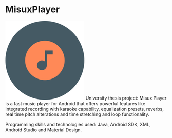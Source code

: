 # MisuxPlayer
![](https://github.com/Misux/MisuxPlayer/blob/master/icon.png) 
University thesis project: Misux Player is a fast music player for Android that offers powerful features like integrated recording with karaoke capability, equalization presets, reverbs, real time pitch alterations and time stretching and loop functionality.

Programming skills and technologies used: Java, Android SDK, XML, Android Studio and Material Design.
